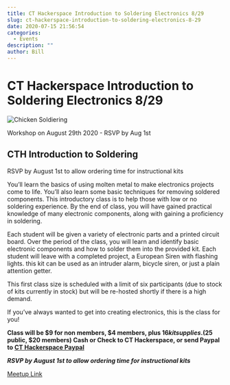 ```yaml
---
title: CT Hackerspace Introduction to Soldering Electronics 8/29
slug: ct-hackerspace-introduction-to-soldering-electronics-8-29
date: 2020-07-15 21:56:54
categories:
  - Events
description: ""
author: Bill
---
```


# CT Hackerspace Introduction to Soldering Electronics 8/29

![Chicken Soldiering](/uploads/2020/07/chicken-soldering.png)

Workshop on August 29th 2020 - RSVP by Aug 1st

## CTH Introduction to Soldering

RSVP by August 1st to allow ordering time for instructional kits

You’ll learn the basics of using molten metal to make electronics projects come to life. You’ll also learn some basic techniques for removing soldered components. This introductory class is to help those with low or no soldering experience. By the end of class, you will have gained practical knowledge of many electronic components, along with gaining a proficiency in soldering.

Each student will be given a variety of electronic parts and a printed circuit board. Over the period of the class, you will learn and identify basic electronic components and how to solder them into the provided kit. Each student will leave with a completed project, a European Siren with flashing lights. this kit can be used as an intruder alarm, bicycle siren, or just a plain attention getter.

This first class size is scheduled with a limit of six participants (due to stock of kits currently in stock) but will be re-hosted shortly if there is a high demand.

If you’ve always wanted to get into creating electronics, this is the class for you!

**Class will be $9 for non members, $4 members, plus $16 kit supplies. ($25 public, $20 members) Cash or Check to CT Hackerspace, or send Paypal to [CT Hackerspace Paypal](https://www.paypal.me/cthackerspace)**

**_RSVP by August 1st to allow ordering time for instructional kits_**

[Meetup Link](https://www.meetup.com/CT-Hackerspace/events/271955241)
